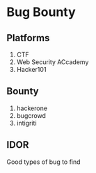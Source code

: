 # Bug Bounty

## Platforms

1. CTF
2. Web Security ACcademy
3. Hacker101

## Bounty

1. hackerone
2. bugcrowd
3. intigriti


## IDOR

Good types of bug to find  